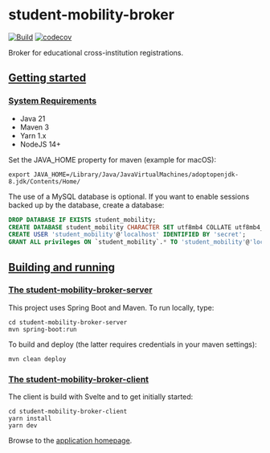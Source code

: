 # student-mobility-broker
[![Build](https://github.com/SURFnet/student-mobility-broker/actions/workflows/build.yml/badge.svg)](https://github.com/SURFnet/student-mobility-broker/actions/workflows/build.yml)
[![codecov](https://codecov.io/gh/SURFnet/student-mobility-broker/branch/master/graph/badge.svg)](https://codecov.io/gh/SURFnet/student-mobility-broker)

Broker for educational cross-institution registrations.

## [Getting started](#getting-started)

### [System Requirements](#system-requirements)

- Java 21
- Maven 3
- Yarn 1.x
- NodeJS 14+

Set the JAVA_HOME property for maven (example for macOS):
```
export JAVA_HOME=/Library/Java/JavaVirtualMachines/adoptopenjdk-8.jdk/Contents/Home/
```

The use of a MySQL database is optional. If you want to enable sessions backed up by the database, create a database:

```sql
DROP DATABASE IF EXISTS student_mobility;
CREATE DATABASE student_mobility CHARACTER SET utf8mb4 COLLATE utf8mb4_0900_ai_ci;
CREATE USER 'student_mobility'@'localhost' IDENTIFIED BY 'secret';
GRANT ALL privileges ON `student_mobility`.* TO 'student_mobility'@'localhost';
```


## [Building and running](#building-and-running)

### [The student-mobility-broker-server](#student-mobility-broker-server)

This project uses Spring Boot and Maven. To run locally, type:

```
cd student-mobility-broker-server
mvn spring-boot:run
```

To build and deploy (the latter requires credentials in your maven settings):

`mvn clean deploy`

### [The student-mobility-broker-client](#student-mobility-broker-client)

The client is build with Svelte and to get initially started:

```
cd student-mobility-broker-client
yarn install
yarn dev
```

Browse to the [application homepage](http://localhost:3003/).
